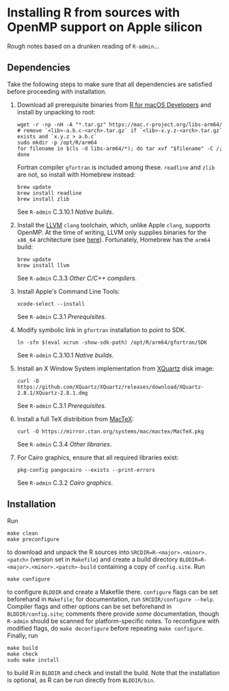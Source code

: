 # Installing R from sources with OpenMP support on Apple silicon

Rough notes based on a drunken reading of `R-admin`...


## Dependencies

Take the following steps to make sure that all dependencies are
satisfied before proceeding with installation.

1.  Download all prerequisite binaries from
    [R for macOS Developers](https://mac.r-project.org/libs-arm64/)
    and install by unpacking to root:
    
    ```
    wget -r -np -nH -A "*.tar.gz" https://mac.r-project.org/libs-arm64/
    # remove `<lib>-a.b.c-<arch>.tar.gz` if `<lib>-x.y.z-<arch>.tar.gz` exists and `x.y.z > a.b.c`
    sudo mkdir -p /opt/R/arm64
    for filename in $(ls -d libs-arm64/*); do tar xvf "$filename" -C /; done
    ```

    Fortran compiler `gfortran` is included among these.
    `readline` and `zlib` are not, so install with Homebrew instead:
    
    ```
    brew update
    brew install readline
    brew install zlib
    ```

    See `R-admin` C.3.10.1 _Native builds_.
    
2.  Install the [LLVM](https://llvm.org/) `clang` toolchain, which,
    unlike Apple `clang`, supports OpenMP. At the time of writing,
    LLVM only supplies binaries for the `x86_64` architecture
    (see [here](<https://github.com/llvm/llvm-project/releases/tag/llvmorg-12.0.0>)).
    Fortunately, Homebrew has the `arm64` build:

    ```
    brew update
    brew install llvm
    ```

    See `R-admin` C.3.3 _Other C/C++ compilers_.

3.  Install Apple's Command Line Tools:
    
    ```
    xcode-select --install
    ```

    See `R-admin` C.3.1 _Prerequisites_.
    
4.  Modify symbolic link in `gfortran` installation to point to SDK.

    ```
    ln -sfn $(eval xcrun -show-sdk-path) /opt/R/arm64/gfortran/SDK
    ```

    See `R-admin` C.3.10.1 _Native builds_.

5.  Install an X Window System implementation from
    [XQuartz](https://www.xquartz.org/) disk image:

    ```
    curl -O https://github.com/XQuartz/XQuartz/releases/download/XQuartz-2.8.1/XQuartz-2.8.1.dmg
    ```

    See `R-admin` C.3.1 _Prerequisites_.

6.  Install a full TeX distribition from [MacTeX](https://tug.org/mactex/):

    ```
    curl -O https://mirror.ctan.org/systems/mac/mactex/MacTeX.pkg
    ```

    See `R-admin` C.3.4 _Other libraries_.

7.  For Cairo graphics, ensure that all required libraries exist:
    
    ```
    pkg-config pangocairo --exists --print-errors
    ```

    See `R-admin` C.3.2 _Cairo graphics_.


## Installation

Run

```
make clean
make preconfigure
```

to download and unpack the R sources into
`SRCDIR=R-<major>.<minor>.<patch>` (version set in `Makefile`) and 
create a build directory `BLDDIR=R-<major>.<minor>.<patch>-build`
containing a copy of `config.site`. Run

```
make configure
```

to configure `BLDDIR` and create a Makefile there. `configure` 
flags can be set beforehand in `Makefile`; for documentation, 
run `SRCDIR/configure --help`. Compiler flags and other options 
can be set beforehand in `BLDDIR/config.site`; comments there 
provide _some_ documentation, though `R-admin` should be scanned 
for platform-specific notes. To reconfigure with modified flags, 
do `make deconfigure` before repeating `make configure`.
Finally, run

```
make build
make check
sudo make install
```

to build R in `BLDDIR` and check and install the build. Note that the
installation is optional, as R can be run directly from `BLDDIR/bin`.
